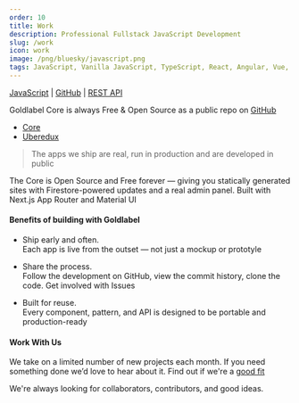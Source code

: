 ```yaml
---
order: 10
title: Work
description: Professional Fullstack JavaScript Development
slug: /work
icon: work
image: /png/bluesky/javascript.png
tags: JavaScript, Vanilla JavaScript, TypeScript, React, Angular, Vue, etc, Material UI, Flash, Server Side JavaScript, Node, Gatsby, NextJS, Headless CMS
---
```


[JavaScript](/work/javascript) | [GitHub](/work/github) | [REST API](/work//javascript/rest-api)

Goldlabel Core is always Free & Open Source as a public repo on [GitHub](https://github.com/javascript-pro/core)

- [Core](/free/core)
- [Uberedux](/free/uberedux)

> The apps we ship are real, run in production and are developed in public

The Core is Open Source and Free forever — giving you statically generated sites with Firestore-powered updates and a real admin panel. Built with Next.js App Router and Material UI

#### Benefits of building with Goldlabel

- Ship early and often.  
  Each app is live from the outset — not just a mockup or prototyle

- Share the process.  
  Follow the development on GitHub, view the commit history, clone the code. Get involved with Issues

- Built for reuse.  
  Every component, pattern, and API is designed to be portable and production-ready

#### Work With Us

We take on a limited number of new projects each month. If you need something done we’d love to hear about it. Find out if we're a [good fit](/work/cv)

We're always looking for collaborators, contributors, and good ideas.
